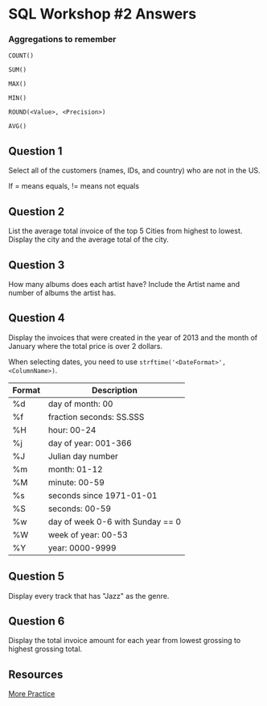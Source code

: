 # SQL Workshop #2 Answers

### Aggregations to remember
`COUNT()`

`SUM()`

`MAX()`

`MIN()`

`ROUND(<Value>, <Precision>)`

`AVG()`

## Question 1
Select all of the customers (names, IDs, and country) who are not in the US.

If = means equals, != means not equals

## Question 2
List the average total invoice of the top 5 Cities from highest to lowest. Display the city and the average total of the city.


## Question 3
How many albums does each artist have? Include the Artist name and number of albums the artist has.


## Question 4
Display the invoices that were created in the year of 2013 and the month of January where the total price is over 2 dollars.

When selecting dates, you need to use `strftime('<DateFormat>', <ColumnName>)`.

| Format | Description |
|---|---|
|  %d | day of month: 00  |
|  %f | fraction seconds: SS.SSS  |
|  %H | hour: 00-24 |
|  %j | day of year: 001-366  |
|  %J | Julian day number  |
|  %m | month: 01-12  |
|  %M | minute: 00-59  |
|  %s | seconds since 1971-01-01  |
|  %S | seconds: 00-59  |
|  %w | day of week 0-6 with Sunday == 0  |
|  %W | week of year: 00-53  |
|  %Y | year: 0000-9999  |


## Question 5
Display every track that has "Jazz" as the genre.


## Question 6
Display the total invoice amount for each year from lowest grossing to highest grossing total.

## Resources
[More Practice](https://github.com/JeremyCSwain/Chinook-SQL-Exercise/blob/master/chinook.md)
